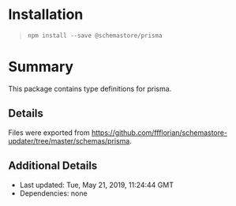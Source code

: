 # Installation
> `npm install --save @schemastore/prisma`

# Summary
This package contains type definitions for prisma.

## Details
Files were exported from https://github.com/ffflorian/schemastore-updater/tree/master/schemas/prisma.

## Additional Details
* Last updated: Tue, May 21, 2019, 11:24:44 GMT
* Dependencies: none
